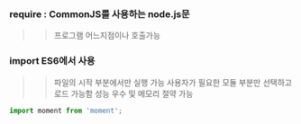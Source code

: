 ### require : CommonJS를 사용하는 node.js문
>> 프로그램 어느지점이나 호출가능

### import ES6에서 사용
>> 파일의 시작 부분에서만 실행 가능
>> 사용자가 필요한 모듈 부분만 선택하고 로드 가능함 성능 우수 및 메모리 절약 가능

```ts
import moment from 'moment';
```
